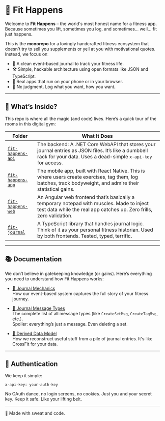 # 💪 Fit Happens

Welcome to **Fit Happens** – the world's most honest name for a fitness app.  
Because sometimes you lift, sometimes you log, and sometimes… well… fit just happens.

This is the **monorepo** for a lovingly handcrafted fitness ecosystem that doesn't try to sell you supplements or yell at you with motivational quotes. Instead, we focus on:

- 🧠 A clean event-based journal to track your fitness life.
- 🛠️ Simple, hackable architecture using open formats like JSON and TypeScript.
- 📲 Real apps that run on your phone or in your browser.
- 🧘 No judgment. Log what you want, how you want.

---

## 🧩 What’s Inside?

This repo is where all the magic (and code) lives. Here’s a quick tour of the rooms in this digital gym:

| Folder                  | What It Does                                                                 |
|--------------------------|------------------------------------------------------------------------------|
| [`fit-happens-api`](./src/api/README.md)   | The backend: A .NET Core WebAPI that stores your journal entries as JSON files. It’s like a dumbbell rack for your data. Uses a dead-simple `x-api-key` for access. |
| [`fit-happens-app`](./src/frontend/README.md)   | The mobile app, built with React Native. This is where users create exercises, tag them, log batches, track bodyweight, and admire their statistical gains. |
| [`fit-happens-web`](./src/shared/ts/apps/fit-web/README.md)   | An Angular web frontend that’s basically a temporary notepad with muscles. Made to inject test data while the real app catches up. Zero frills, zero validation. |
| [`fit-journal`](./src/shared/ts/libs/fit-journal/README.md)           | A TypeScript library that handles journal logic. Think of it as your personal fitness historian. Used by both frontends. Tested, typed, terrific. |

---

## 📚 Documentation

We don’t believe in gatekeeping knowledge (or gains). Here’s everything you need to understand how Fit Happens works:

- [📓 Journal Mechanics](./docs/journal.md)  
  How our event-based system captures the full story of your fitness journey.

- [💬 Journal Message Types](./docs/journal-messages.md)  
  The complete list of all message types (like `CreateSetMsg`, `CreateTagMsg`, etc.).  
  Spoiler: everything’s just a message. Even deleting a set.

- [🧠 Derived Data Model](./docs/fitness-data.md)  
  How we reconstruct useful stuff from a pile of journal entries. It's like CrossFit for your data.

---

## 🔐 Authentication

We keep it simple:

```http
x-api-key: your-auth-key
````

No OAuth dance, no login screens, no cookies. Just you and your secret key. Keep it safe. Like your lifting belt.

---

🧡 Made with sweat and code.
